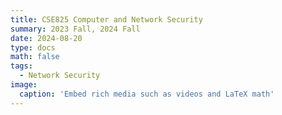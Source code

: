 ```yaml
---
title: CSE825 Computer and Network Security
summary: 2023 Fall, 2024 Fall
date: 2024-08-20
type: docs
math: false
tags:
  - Network Security
image:
  caption: 'Embed rich media such as videos and LaTeX math'
---
```

